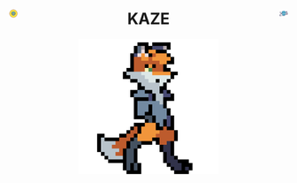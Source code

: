<!--  标题  -->
<h1 align="center">
  <img width="3%" align="left" src="./img/header-left.svg">
  KAZE
  <img width="3%" align="right" src="./img/header-right.svg">
</h1>
  
<!--  内容  -->
<div align="center">
  <img width="50%" src="./img/anime-1.gif">
</div>
